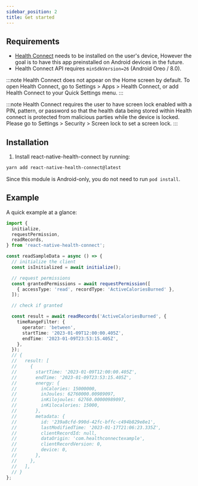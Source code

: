 ```yaml
---
sidebar_position: 2
title: Get started
---
```


## Requirements

- [Health Connect](https://play.google.com/store/apps/details?id=com.google.android.apps.healthdata&hl=en&gl=US) needs to be installed on the user's device, However the goal is to have this app preinstalled on Android devices in the future.
- Health Connect API requires `minSdkVersion=26` (Android Oreo / 8.0).

:::note
Health Connect does not appear on the Home screen by default. To open Health Connect, go to Settings > Apps > Health Connect, or add Health Connect to your Quick Settings menu.
:::

:::note
Health Connect requires the user to have screen lock enabled with a PIN, pattern, or password so that the health data being stored within Health connect is protected from malicious parties while the device is locked. Please go to Settings > Security > Screen lock to set a screen lock.
:::

## Installation

1. Install react-native-health-connect by running:  
```bash
yarn add react-native-health-connect@latest
```
Since this module is Android-only, you do not need to run `pod install`.

## Example

A quick example at a glance:

```ts
import {
  initialize,
  requestPermission,
  readRecords,
} from 'react-native-health-connect';

const readSampleData = async () => {
  // initialize the client
  const isInitialized = await initialize();

  // request permissions
  const grantedPermissions = await requestPermission([
    { accessType: 'read', recordType: 'ActiveCaloriesBurned' },
  ]);

  // check if granted

  const result = await readRecords('ActiveCaloriesBurned', {
    timeRangeFilter: {
      operator: 'between',
      startTime: '2023-01-09T12:00:00.405Z',
      endTime: '2023-01-09T23:53:15.405Z',
    },
  });
  // {
  //   result: [
  //     {
  //       startTime: '2023-01-09T12:00:00.405Z',
  //       endTime: '2023-01-09T23:53:15.405Z',
  //       energy: {
  //         inCalories: 15000000,
  //         inJoules: 62760000.00989097,
  //         inKilojoules: 62760.00000989097,
  //         inKilocalories: 15000,
  //       },
  //       metadata: {
  //         id: '239a8cfd-990d-42fc-bffc-c494b829e8e1',
  //         lastModifiedTime: '2023-01-17T21:06:23.335Z',
  //         clientRecordId: null,
  //         dataOrigin: 'com.healthconnectexample',
  //         clientRecordVersion: 0,
  //         device: 0,
  //       },
  //     },
  //   ],
  // }
};
```
